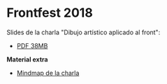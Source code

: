 # Frontfest 2018

Slides de la charla "Dibujo artístico aplicado al front":
- [PDF 38MB](v1.1.0-dibujo-artistico-aplicado-al-front.pdf)

**Material extra**  

- [Mindmap de la charla](mindmap-dibujo-artistico-aplicado-al-front.pdf)
